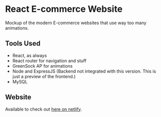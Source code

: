 # React E-commerce Website
Mockup of the modern E-commerce websites that use way too many animations. 

## Tools Used
* React, as always
* React router for navigation and stuff
* GreenSock AP for animations
* Node and ExpressJS (Backend not integrated with this version. This is just a preview of the frontend.)
* MySQL

## Website
Available to check out [here on netlify](https://screactecom.netlify.app/).
